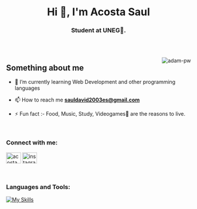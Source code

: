 <h1 align="center">Hi 👋, I'm Acosta Saul</h1>
<h3 align="center">Student at UNEG🌟.</h3>

<br>

<br>

<p><img align="right" src="https://github.com/Adam-pw/Adam-pw/blob/main/animation_500_kxa883sd.gif" alt="adam-pw" /></p>

<h2>Something about me</h2>

- 🌱 I’m currently learning Web Development and other programming languages

- 📫 How to reach me **sauldavid2003es@gmail.com**

- ⚡ Fun fact :- Food, Music, Study, Videogames🎵 are the reasons to live.

<br>

<h3 align="left">Connect with me:</h3>
<p align="left">

  <span> <a href="linkedin" target="blank"><img align="center"
      src="https://raw.githubusercontent.com/rahuldkjain/github-profile-readme-generator/master/src/images/icons/Social/linked-in-alt.svg"
      alt="acosta saul" height="30" width="40" /></a>  <a href="https://www.instagram.com/db_acosta/" target="blank"><img align="center"
      src="https://raw.githubusercontent.com/rahuldkjain/github-profile-readme-generator/master/src/images/icons/Social/instagram.svg"
      alt="instagram-saul-acosta" height="30" width="40" /></a><span>
 

 
</p>

<br>

<h3 align="left">Languages and Tools:</h3>
<p align="left"> 

  [![My Skills](https://skillicons.dev/icons?i=git,github,c,cpp,wordpress,html,css,js,bootstrap,php,flutter,dart,figma,ai,ps,mysql,vscode&perline=7)](https://skillicons.dev)

<br>
